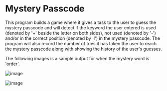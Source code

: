 # Mystery Passcode
This program builds a game where it gives a task to the user to guess the mystery passcode and will detect if the keyword the user entered is used (denoted by '+' beside the letter on both sides), not used (denoted by '-') and/or in the correct position (denoted by '!') in the mystery passcode. The program will also record the number of tries it has taken the user to reach the mystery passcode along with showing the history of the user's guesses. 

The following images is a sample output for when the mystery word is 'order'.

![image](https://github.com/simrank13/mysterypasscode/assets/132793467/cba95809-d7cd-4439-b776-2b0c3d3346a8)

![image](https://github.com/simrank13/mysterypasscode/assets/132793467/49beff45-2230-4f19-a2a7-fd74d2a8f673)

